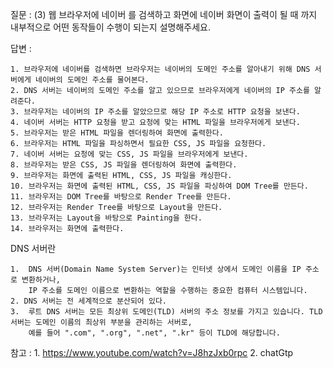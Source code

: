 질문 : (3) 웹 브라우저에 네이버 를 검색하고 화면에 네이버 화면이 출력이 될 때 까지 내부적으로 어떤 동작들이 수행이 되는지 설명해주세요.

답변 :
    
    1. 브라우저에 네이버를 검색하면 브라우저는 네이버의 도메인 주소를 알아내기 위해 DNS 서버에게 네이버의 도메인 주소를 물어본다.
    2. DNS 서버는 네이버의 도메인 주소를 알고 있으므로 브라우저에게 네이버의 IP 주소를 알려준다.
    3. 브라우저는 네이버의 IP 주소를 알았으므로 해당 IP 주소로 HTTP 요청을 보낸다.
    4. 네이버 서버는 HTTP 요청을 받고 요청에 맞는 HTML 파일을 브라우저에게 보낸다.
    5. 브라우저는 받은 HTML 파일을 렌더링하여 화면에 출력한다.
    6. 브라우저는 HTML 파일을 파싱하면서 필요한 CSS, JS 파일을 요청한다.
    7. 네이버 서버는 요청에 맞는 CSS, JS 파일을 브라우저에게 보낸다.
    8. 브라우저는 받은 CSS, JS 파일을 렌더링하여 화면에 출력한다.
    9. 브라우저는 화면에 출력된 HTML, CSS, JS 파일을 캐싱한다.
    10. 브라우저는 화면에 출력된 HTML, CSS, JS 파일을 파싱하여 DOM Tree를 만든다.
    11. 브라우저는 DOM Tree를 바탕으로 Render Tree를 만든다.
    12. 브라우저는 Render Tree를 바탕으로 Layout을 만든다.
    13. 브라우저는 Layout을 바탕으로 Painting을 한다.
    14. 브라우저는 화면에 출력한다.

DNS 서버란
    
    1.  DNS 서버(Domain Name System Server)는 인터넷 상에서 도메인 이름을 IP 주소로 변환하거나, 
        IP 주소를 도메인 이름으로 변환하는 역할을 수행하는 중요한 컴퓨터 시스템입니다.
    2. DNS 서버는 전 세계적으로 분산되어 있다.
    3.  루트 DNS 서버는 모든 최상위 도메인(TLD) 서버의 주소 정보를 가지고 있습니다. TLD 서버는 도메인 이름의 최상위 부분을 관리하는 서버로, 
        예를 들어 ".com", ".org", ".net", ".kr" 등이 TLD에 해당합니다.

참고 :
    1. https://www.youtube.com/watch?v=J8hzJxb0rpc
    2. chatGtp 



